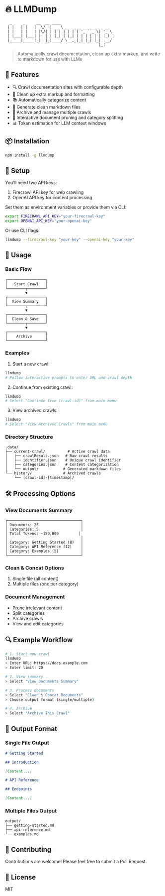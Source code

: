 # 🔥 LLMDump

```
  _     _     __  __ ____
 | |   | |   |  \/  |  _ \ _   _ _ __ ___  _ __
 | |   | |   | |\/| | | | | | | | '_ ` _ \| '_ \
 | |___| |___| |  | | |_| | |_| | | | | | | |_) |
 |_____|_____|_|  |_|____/ \__,_|_| |_| |_| .__/
                                          |_|
```

> Automatically crawl documentation, clean up extra markup, and write to markdown for use with LLMs

## 🚀 Features

- 🔍 Crawl documentation sites with configurable depth
- 🧹 Clean up extra markup and formatting
- 📚 Automatically categorize content
- 📝 Generate clean markdown files
- 💾 Archive and manage multiple crawls
- 🔄 Interactive document pruning and category splitting
- 📊 Token estimation for LLM context windows

## 📦 Installation

```bash
npm install -g llmdump
```

## 🔑 Setup

You'll need two API keys:

1. Firecrawl API key for web crawling
2. OpenAI API key for content processing

Set them as environment variables or provide them via CLI:

```bash
export FIRECRAWL_API_KEY="your-firecrawl-key"
export OPENAI_API_KEY="your-openai-key"
```

Or use CLI flags:

```bash
llmdump --firecrawl-key "your-key" --openai-key "your-key"
```

## 🎯 Usage

### Basic Flow

```
┌─────────────────┐
│   Start Crawl   │
└────────┬────────┘
         ▼
┌─────────────────┐
│  View Summary   │
└────────┬────────┘
         ▼
┌─────────────────┐
│  Clean & Save   │
└────────┬────────┘
         ▼
┌─────────────────┐
│    Archive      │
└─────────────────┘
```

### Examples

1. Start a new crawl:

```bash
llmdump
# Follow interactive prompts to enter URL and crawl depth
```

2. Continue from existing crawl:

```bash
llmdump
# Select "Continue from [crawl-id]" from main menu
```

3. View archived crawls:

```bash
llmdump
# Select "View Archived Crawls" from main menu
```

### Directory Structure

```
.data/
├── current-crawl/          # Active crawl data
│   ├── crawlResult.json   # Raw crawl results
│   ├── identifier.json    # Unique crawl identifier
│   ├── categories.json    # Content categorization
│   └── output/           # Generated markdown files
└── history/              # Archived crawls
    └── [crawl-id]-[timestamp]/
```

## 🛠️ Processing Options

### View Documents Summary

```
┌─────────────────────────────────┐
│ Documents: 25                   │
│ Categories: 5                   │
│ Total Tokens: ~150,000         │
│                                 │
│ Category: Getting Started (8)   │
│ Category: API Reference (12)    │
│ Category: Examples (5)          │
└─────────────────────────────────┘
```

### Clean & Concat Options

1. Single file (all content)
2. Multiple files (one per category)

### Document Management

- Prune irrelevant content
- Split categories
- Archive crawls
- View and edit categories

## 🔍 Example Workflow

```bash
# 1. Start new crawl
llmdump
> Enter URL: https://docs.example.com
> Enter limit: 20

# 2. View summary
> Select "View Documents Summary"

# 3. Process documents
> Select "Clean & Concat Documents"
> Choose output format (single/multiple)

# 4. Archive
> Select "Archive This Crawl"
```

## 📝 Output Format

### Single File Output

```markdown
# Getting Started

## Introduction

[Content...]

# API Reference

## Endpoints

[Content...]
```

### Multiple Files Output

```
output/
├── getting-started.md
├── api-reference.md
└── examples.md
```

## 🤝 Contributing

Contributions are welcome! Please feel free to submit a Pull Request.

## 📄 License

MIT
